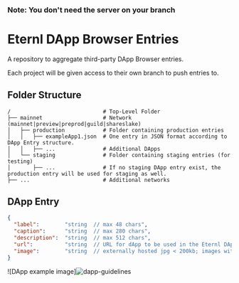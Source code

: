### Note: You don't need the server on your branch

# Eternl DApp Browser Entries
A repository to aggregate third-party DApp Browser entries.

Each project will be given access to their own branch to push entries to.

## Folder Structure
    /                             # Top-Level Folder
    ├── mainnet                   # Network (mainnet|preview|preprod|guild|shareslake)
    │   ├── production            # Folder containing production entries
    │   │   ├── exampleApp1.json  # One entry in JSON format according to DApp Entry structure.
    │   │   ├── ...               # Additional DApps
    │   └── staging               # Folder containing staging entries (for testing)
    │       ├── ...               # If no staging DApp entry exist, the production entry will be used for staging as well.
    ├── ...                       # Additional networks

## DApp Entry
```json
{
  "label":        "string  // max 48 chars",
  "caption":      "string  // max 280 chars",
  "description":  "string  // max 512 chars",
  "url":          "string  // URL for dApp to be used in the Eternl DApp Browser",
  "image":        "string  // externally hosted jpg < 200kb; images with more than 500kb will be rejected. See dimensions below for optimal image."
}
```
![DApp example image]![dapp-guidelines](https://user-images.githubusercontent.com/4470326/221276942-66ce13ac-3b16-45a9-ae0b-8da6f0547ed6.png)
